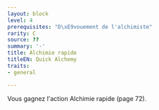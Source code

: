 ```yaml
---
layout: block
level: 4
prerequisites: "D\xE9vouement de l'alchimiste"
rarity: C
source: ??
summary: '-'
title: Alchimie rapide
titleEN: Quick Alchemy
traits:
- general

---
```


<p>Vous gagnez l'action Alchimie rapide (page 72).</p>
